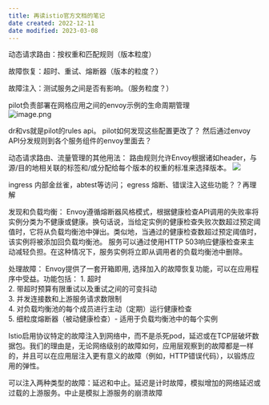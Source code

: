 ```yaml
---
title: 再读istio官方文档的笔记
date created: 2022-12-11
date modified: 2023-03-08
---
```


动态请求路由：按权重和匹配规则（版本粒度）

故障恢复：超时、重试、熔断器（版本的粒度？）

故障注入：测试服务之间是否有影响。（服务粒度？）

pilot负责部署在网格应用之间的envoy示例的生命周期管理  
![image.png](https://img.oldwinter.top/20221211194531.png)

dr和vs就是pilot的rules api。
pilot如何发现这些配置更改了？
然后通过envoy API分发规则到各个服务组件的envoy里面去？

动态请求路由、流量管理的其他用法：
路由规则允许Envoy根据诸如header，与源/目的地相关联的标签和/或分配给每个版本的权重的标准来选择版本。
![](https://img.oldwinter.top/20221211194531.png)

ingress 内部金丝雀，abtest等访问；
egress 熔断、错误注入这些功能？？再理解

发现和负载均衡：
Envoy遵循熔断器风格模式，根据健康检查API调用的失败率将实例分类为不健康或健康。换句话说，当给定实例的健康检查失败次数超过预定阈值时，它将从负载均衡池中弹出。类似地，当通过的健康检查数超过预定阈值时，该实例将被添加回负载均衡池。
服务可以通过使用HTTP 503响应健康检查来主动减轻负担。在这种情况下，服务实例将立即从调用者的负载均衡池中删除。

处理故障：
Envoy提供了一套开箱即用, 选择加入的故障恢复功能，可以在应用程序中受益。功能包括：
	1. 超时  
	2. 带超时预算有限重试以及重试之间的可变抖动  
	3. 并发连接数和上游服务请求数限制  
	4. 对负载均衡池的每个成员进行主动（定期）运行健康检查  
	5. 细粒度熔断器（被动健康检查）- 适用于负载均衡池中的每个实例

Istio启用协议特定的故障注入到网络中，而不是杀死pod，延迟或在TCP层破坏数据包。我们的理由是，无论网络级别的故障如何，应用层观察到的故障都是一样的，并且可以在应用层注入更有意义的故障（例如，HTTP错误代码），以锻炼应用的弹性。

可以注入两种类型的故障：延迟和中止。延迟是计时故障，模拟增加的网络延迟或过载的上游服务。中止是模拟上游服务的崩溃故障
